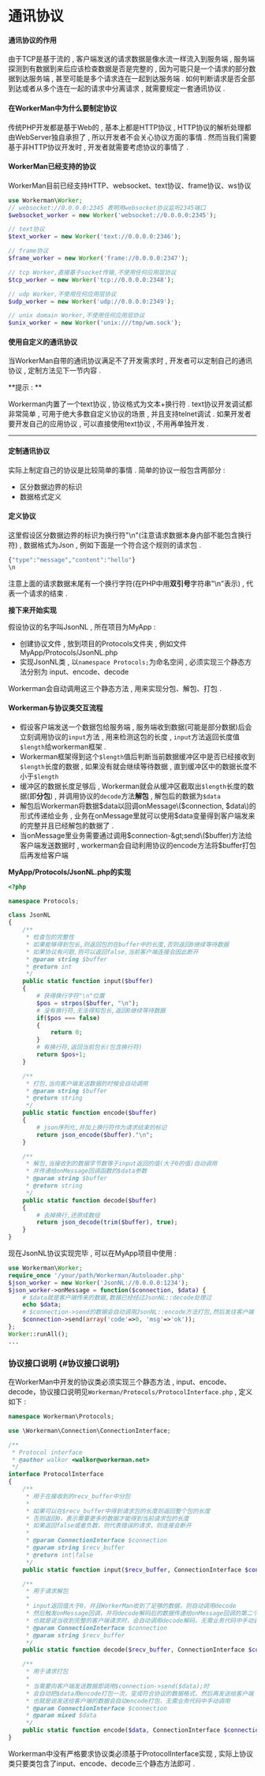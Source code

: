 # 通讯协议

#### 通讯协议的作用

由于TCP是基于流的 , 客户端发送的请求数据是像水流一样流入到服务端 , 服务端探测到有数据到来后应该检查数据是否是完整的 , 因为可能只是一个请求的部分数据到达服务端 , 甚至可能是多个请求连在一起到达服务端 . 如何判断请求是否全部到达或者从多个连在一起的请求中分离请求 , 就需要规定一套通讯协议 .

#### 在WorkerMan中为什么要制定协议

传统PHP开发都是基于Web的 , 基本上都是HTTP协议 , HTTP协议的解析处理都由WebServer独自承担了 , 所以开发者不会关心协议方面的事情 . 然而当我们需要基于非HTTP协议开发时 , 开发者就需要考虑协议的事情了 .

#### WorkerMan已经支持的协议

WorkerMan目前已经支持HTTP、websocket、text协议、frame协议、ws协议

```php
use Workerman\Worker;
// websocket://0.0.0.0:2345 表明用websocket协议监听2345端口
$websocket_worker = new Worker('websocket://0.0.0.0:2345');

// text协议
$text_worker = new Worker('text://0.0.0.0:2346');

// frame协议
$frame_worker = new Worker('frame://0.0.0.0:2347');

// tcp Worker,直接基于socket传输,不使用任何应用层协议
$tcp_worker = new Worker('tcp://0.0.0.0:2348');

// udp Worker,不使用任何应用层协议
$udp_worker = new Worker('udp://0.0.0.0:2349');

// unix domain Worker,不使用任何应用层协议
$unix_worker = new Worker('unix:///tmp/wm.sock');
```

#### 使用自定义的通讯协议

当WorkerMan自带的通讯协议满足不了开发需求时 , 开发者可以定制自己的通讯协议 , 定制方法见下一节内容 .

**提示 : **

Workerman内置了一个text协议 , 协议格式为文本+换行符 . text协议开发调试都非常简单 , 可用于绝大多数自定义协议的场景 , 并且支持telnet调试 . 如果开发者要开发自己的应用协议 , 可以直接使用text协议 , 不用再单独开发 .

---

#### 定制通讯协议

实际上制定自己的协议是比较简单的事情 . 简单的协议一般包含两部分 :

* 区分数据边界的标识
* 数据格式定义

#### 定义协议

这里假设区分数据边界的标识为换行符"\n"\(注意请求数据本身内部不能包含换行符\) , 数据格式为Json , 例如下面是一个符合这个规则的请求包 .

```php
{"type":"message","content":"hello"}
\n
```

注意上面的请求数据末尾有一个换行字符\(在PHP中用**双引号**字符串"\n"表示\) , 代表一个请求的结束 .

**接下来开始实现**

假设协议的名字叫JsonNL , 所在项目为MyApp :

* 创建协议文件 , 放到项目的Protocols文件夹 , 例如文件MyApp/Protocols/JsonNL.php
* 实现JsonNL类 , 以`namespace Protocols;`为命名空间 , 必须实现三个静态方法分别为 input、encode、decode

Workerman会自动调用这三个静态方法 , 用来实现分包、解包、打包 .

#### Workerman与协议类交互流程

* 假设客户端发送一个数据包给服务端 , 服务端收到数据\(可能是部分数据\)后会立刻调用协议的`input`方法 , 用来检测这包的长度 , `input`方法返回长度值`$length`给workerman框架 . 
* Workerman框架得到这个`$length`值后判断当前数据缓冲区中是否已经接收到`$length`长度的数据 , 如果没有就会继续等待数据 , 直到缓冲区中的数据长度不小于`$length`
* 缓冲区的数据长度足够后 , Workerman就会从缓冲区截取出`$length`长度的数据\(即**分包**\) , 并调用协议的`decode`方法**解包** , 解包后的数据为`$data`
* 解包后Workerman将数据$data以回调onMessage\($connection, $data\)的形式传递给业务 , 业务在onMessage里就可以使用$data变量得到客户端发来的完整并且已经解包的数据了 . 
* 当onMessage里业务需要通过调用$connection-&gt;send\($buffer\)方法给客户端发送数据时 , workerman会自动利用协议的encode方法将$buffer打包后再发给客户端

**MyApp/Protocols/JsonNL.php的实现**

```php
<?php

namespace Protocols;

class JsonNL
{
    /**
     * 检查包的完整性
     * 如果能够得到包长,则返回包的在buffer中的长度,否则返回0继续等待数据
     * 如果协议有问题,则可以返回false,当前客户端连接会因此断开
     * @param string $buffer
     * @return int
     */
    public static function input($buffer)
    {
        # 获得换行字符"\n"位置
        $pos = strpos($buffer, "\n");
        # 没有换行符,无法得知包长,返回0继续等待数据
        if($pos === false)
        {
            return 0;
        }
        # 有换行符,返回当前包长(包含换行符)
        return $pos+1;
    }

    /**
     * 打包,当向客户端发送数据的时候会自动调用
     * @param string $buffer
     * @return string
     */
    public static function encode($buffer)
    {
        # json序列化,并加上换行符作为请求结束的标记
        return json_encode($buffer)."\n";
    }

    /**
     * 解包,当接收到的数据字节数等于input返回的值(大于0的值)自动调用
     * 并传递给onMessage回调函数的$data参数
     * @param string $buffer
     * @return string
     */
    public static function decode($buffer)
    {
        # 去掉换行,还原成数组
        return json_decode(trim($buffer), true);
    }
}
```

现在JsonNL协议实现完毕 , 可以在MyApp项目中使用 :

```php
use Workerman\Worker;
require_once '/your/path/Workerman/Autoloader.php'
$json_worker = new Worker('JsonNL://0.0.0.0:1234');
$json_worker->onMessage = function($connection, $data) {
    # $data就是客户端传来的数据,数据已经经过JsonNL::decode处理过
    echo $data;
    # $connection->send的数据会自动调用JsonNL::encode方法打包,然后发往客户端
    $connection->send(array('code'=>0, 'msg'=>'ok'));
};
Worker::runAll();
...
```

### 协议接口说明 {#协议接口说明}

在WorkerMan中开发的协议类必须实现三个静态方法 , input、encode、decode，协议接口说明见`Workerman/Protocols/ProtocolInterface.php` , 定义如下 :

```php
namespace Workerman\Protocols;

use \Workerman\Connection\ConnectionInterface;

/**
 * Protocol interface
 * @author walkor <walkor@workerman.net>
 */
interface ProtocolInterface
{
    /**
     * 用于在接收到的recv_buffer中分包
     *
     * 如果可以在$recv_buffer中得到请求包的长度则返回整个包的长度
     * 否则返回0，表示需要更多的数据才能得到当前请求包的长度
     * 如果返回false或者负数，则代表错误的请求，则连接会断开
     *
     * @param ConnectionInterface $connection
     * @param string $recv_buffer
     * @return int|false
     */
    public static function input($recv_buffer, ConnectionInterface $connection);

    /**
     * 用于请求解包
     *
     * input返回值大于0，并且WorkerMan收到了足够的数据，则自动调用decode
     * 然后触发onMessage回调，并将decode解码后的数据传递给onMessage回调的第二个参数
     * 也就是说当收到完整的客户端请求时，会自动调用decode解码，无需业务代码中手动调用
     * @param ConnectionInterface $connection
     * @param string $recv_buffer
     */
    public static function decode($recv_buffer, ConnectionInterface $connection);

    /**
     * 用于请求打包
     *
     * 当需要向客户端发送数据即调用$connection->send($data);时
     * 会自动把$data用encode打包一次，变成符合协议的数据格式，然后再发送给客户端
     * 也就是说发送给客户端的数据会自动encode打包，无需业务代码中手动调用
     * @param ConnectionInterface $connection
     * @param mixed $data
     */
    public static function encode($data, ConnectionInterface $connection);
}
```

Workerman中没有严格要求协议类必须基于ProtocolInterface实现 , 实际上协议类只要类包含了input、encode、decode三个静态方法即可 . 

